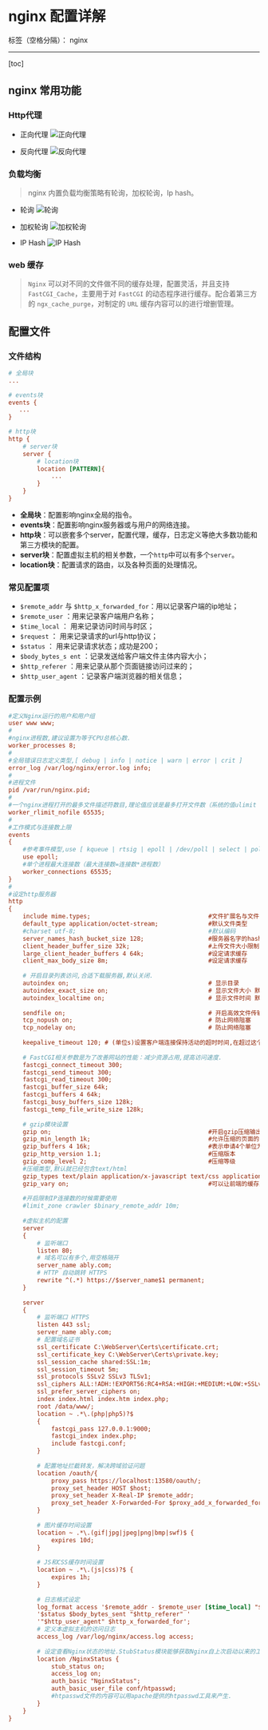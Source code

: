 # nginx 配置详解

标签（空格分隔）： nginx

---

[toc]

## nginx 常用功能

### Http代理

- 正向代理
![正向代理](../md/nginx/代理.jpg)

- 反向代理
![反向代理](../md/nginx/反向代理.jpg)

### 负载均衡

> nginx 内置负载均衡策略有轮询，加权轮询，Ip hash。

- 轮询
![轮询](../md/nginx/轮询.jpg)

- 加权轮询
![加权轮询](../md/nginx/加权轮询.jpg)

- IP Hash
![IP Hash](../md/nginx/ip%20hash.jpg)

### web 缓存

> `Nginx` 可以对不同的文件做不同的缓存处理，配置灵活，并且支持`FastCGI_Cache`，主要用于对 `FastCGI` 的动态程序进行缓存。配合着第三方的 `ngx_cache_purge`，对制定的 `URL` 缓存内容可以的进行增删管理。

## 配置文件

### 文件结构

```cfg
# 全局块
...                             

# events块
events {                        
   ...
}

# http块
http {
    # server块
    server { 
        # location块
        location [PATTERN]{
            ...
        }
    }
}
```

- **全局块**：配置影响nginx全局的指令。
- **events块**：配置影响nginx服务器或与用户的网络连接。
- **http块**：可以嵌套多个server，配置代理，缓存，日志定义等绝大多数功能和第三方模块的配置。
- **server块**：配置虚拟主机的相关参数，一个`http`中可以有多个`server`。
- **location块**：配置请求的路由，以及各种页面的处理情况。

### 常见配置项

- `$remote_addr` 与 `$http_x_forwarded_for`：用以记录客户端的ip地址；
- `$remote_user` ：用来记录客户端用户名称；
- `$time_local` ： 用来记录访问时间与时区；
- `$request` ： 用来记录请求的url与http协议；
- `$status` ： 用来记录请求状态；成功是200；
- `$body_bytes_s ent` ：记录发送给客户端文件主体内容大小；
- `$http_referer` ：用来记录从那个页面链接访问过来的；
- `$http_user_agent` ：记录客户端浏览器的相关信息；

### 配置示例

```cfg
#定义Nginx运行的用户和用户组
user www www;
#
#nginx进程数,建议设置为等于CPU总核心数.
worker_processes 8;
#
#全局错误日志定义类型,[ debug | info | notice | warn | error | crit ]
error_log /var/log/nginx/error.log info;
#
#进程文件
pid /var/run/nginx.pid;
#
#一个nginx进程打开的最多文件描述符数目,理论值应该是最多打开文件数（系统的值ulimit -n）与nginx进程数相除,但是nginx分配请求并不均匀
worker_rlimit_nofile 65535;
#
#工作模式与连接数上限
events
{
    #参考事件模型,use [ kqueue | rtsig | epoll | /dev/poll | select | poll ];
    use epoll;
    #单个进程最大连接数（最大连接数=连接数*进程数）
    worker_connections 65535;
}
#
#设定http服务器
http
{
    include mime.types;                                 #文件扩展名与文件类型映射表
    default_type application/octet-stream;              #默认文件类型
    #charset utf-8;                                     #默认编码
    server_names_hash_bucket_size 128;                  #服务器名字的hash表大小
    client_header_buffer_size 32k;                      #上传文件大小限制
    large_client_header_buffers 4 64k;                  #设定请求缓存
    client_max_body_size 8m;                            #设定请求缓存
    
    # 开启目录列表访问,合适下载服务器,默认关闭.
    autoindex on;                                       # 显示目录
    autoindex_exact_size on;                            # 显示文件大小 默认为on
    autoindex_localtime on;                             # 显示文件时间 默认为off
    
    sendfile on;                                        # 开启高效文件传输模式
    tcp_nopush on;                                      # 防止网络阻塞
    tcp_nodelay on;                                     # 防止网络阻塞
    
    keepalive_timeout 120; # (单位s)设置客户端连接保持活动的超时时间,在超过这个时间后服务器会关闭该链接
    
    # FastCGI相关参数是为了改善网站的性能：减少资源占用,提高访问速度.
    fastcgi_connect_timeout 300;
    fastcgi_send_timeout 300;
    fastcgi_read_timeout 300;
    fastcgi_buffer_size 64k;
    fastcgi_buffers 4 64k;
    fastcgi_busy_buffers_size 128k;
    fastcgi_temp_file_write_size 128k;
    
    # gzip模块设置
    gzip on;                                            #开启gzip压缩输出
    gzip_min_length 1k;                                 #允许压缩的页面的最小字节数
    gzip_buffers 4 16k;                                 #表示申请4个单位为16k的内存作为压缩结果流缓存
    gzip_http_version 1.1;                              #压缩版本
    gzip_comp_level 2;                                  #压缩等级
    #压缩类型,默认就已经包含text/html
    gzip_types text/plain application/x-javascript text/css application/xml; 
    gzip_vary on;                                       #可以让前端的缓存服务器缓存经过gzip压缩的页面
    
    #开启限制IP连接数的时候需要使用
    #limit_zone crawler $binary_remote_addr 10m;
    
    #虚拟主机的配置
    server
    {
        # 监听端口
        listen 80;
        # 域名可以有多个,用空格隔开
        server_name ably.com;
        # HTTP 自动跳转 HTTPS
        rewrite ^(.*) https://$server_name$1 permanent;
    }
    
    server
    {
        # 监听端口 HTTPS
        listen 443 ssl;
        server_name ably.com;
        # 配置域名证书
        ssl_certificate C:\WebServer\Certs\certificate.crt;
        ssl_certificate_key C:\WebServer\Certs\private.key;
        ssl_session_cache shared:SSL:1m;
        ssl_session_timeout 5m;
        ssl_protocols SSLv2 SSLv3 TLSv1;
        ssl_ciphers ALL:!ADH:!EXPORT56:RC4+RSA:+HIGH:+MEDIUM:+LOW:+SSLv2:+EXP;
        ssl_prefer_server_ciphers on;
        index index.html index.htm index.php;
        root /data/www/;
        location ~ .*\.(php|php5)?$
        {
            fastcgi_pass 127.0.0.1:9000;
            fastcgi_index index.php;
            include fastcgi.conf;
        }
        
        # 配置地址拦截转发，解决跨域验证问题
        location /oauth/{
            proxy_pass https://localhost:13580/oauth/;
            proxy_set_header HOST $host;
            proxy_set_header X-Real-IP $remote_addr;
            proxy_set_header X-Forwarded-For $proxy_add_x_forwarded_for;
        }
        
        # 图片缓存时间设置
        location ~ .*\.(gif|jpg|jpeg|png|bmp|swf)$ {
            expires 10d;
        }
        
        # JS和CSS缓存时间设置
        location ~ .*\.(js|css)?$ {
            expires 1h;
        }
        
        # 日志格式设定
        log_format access '$remote_addr - $remote_user [$time_local] "$request" '
        '$status $body_bytes_sent "$http_referer" '
        '"$http_user_agent" $http_x_forwarded_for';
        # 定义本虚拟主机的访问⽇志
        access_log /var/log/nginx/access.log access;
        
        # 设定查看Nginx状态的地址.StubStatus模块能够获取Nginx自上次启动以来的工作状态，此模块非核心模块，需要在Nginx编译安装时手动指定才能使用
        location /NginxStatus {
            stub_status on;
            access_log on;
            auth_basic "NginxStatus";
            auth_basic_user_file conf/htpasswd;
            #htpasswd文件的内容可以用apache提供的htpasswd工具来产生.
        }
    }
}
```